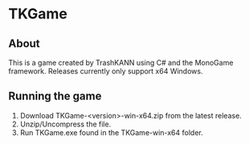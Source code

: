 # TKGame

## About
This is a game created by TrashKANN using C# and the MonoGame framework. Releases currently only support x64 Windows.

## Running the game
1. Download TKGame-\<version\>-win-x64.zip from the latest release.
2. Unzip/Uncompress the file.
3. Run TKGame.exe found in the TKGame-win-x64 folder.